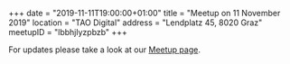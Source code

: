 +++
date = "2019-11-11T19:00:00+01:00"
title = "Meetup on 11 November 2019"
location = "TAO Digital"
address = "Lendplatz 45, 8020 Graz"
meetupID = "lbbhjlyzpbzb"
+++

For updates please take a look at our
[Meetup page](https://www.meetup.com/Graz-Open-Source-Meetup/events/lbbhjlyzpbzb/).

